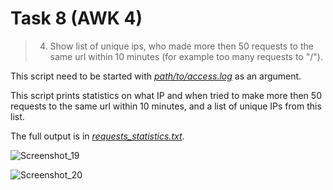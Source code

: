 # Task 8 (AWK 4)

> 4. Show list of unique ips, who made more then 50 requests to the 
> same url within 10 minutes (for example too many requests to "/").

This script need to be started with [*path/to/access.log*](/3-Python/task_8/access.log) as an argument.

This script prints statistics on what IP and when tried to make more then 50 requests to the same url within 10 minutes, 
and a list of unique IPs from this list.

The full output is in [*requests_statistics.txt*](/3-Python/task_8/AWK_4/requests_statistics.txt).

![Screenshot_19](https://user-images.githubusercontent.com/40645030/113518041-7375eb80-958c-11eb-882d-c7f88ee2986b.png)

![Screenshot_20](https://user-images.githubusercontent.com/40645030/113518048-77a20900-958c-11eb-9f72-578100aaeccf.png)
